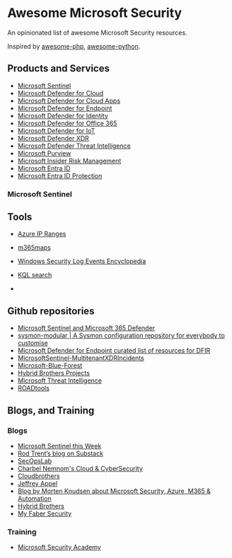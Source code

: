 # Awesome Microsoft Security

An opinionated list of awesome Microsoft Security resources.

Inspired by [awesome-php](https://github.com/ziadoz/awesome-php), [awesome-python](https://github.com/vinta/awesome-python).

## Products and Services

- [Microsoft Sentinel](#microsoft-sentinel)
- [Microsoft Defender for Cloud]()
- [Microsoft Defender for Cloud Apps]()
- [Microsoft Defender for Endpoint]()
- [Microsoft Defender for Identity]()
- [Microsoft Defender for Office 365]()
- [Microsoft Defender for IoT]()
- [Microsoft Defender XDR]()
- [Microsoft Defender Threat Intelligence]()
- [Microsoft Purview]()
- [Microsoft Insider Risk Management]()
- [Microsoft Entra ID]()
- [Microsoft Entra ID Protection]()

### Microsoft Sentinel

## Tools

- [Azure IP Ranges](https://azureipranges.azurewebsites.net/)
- [m365maps](https://m365maps.com/)
- [Windows Security Log Events Encyclopedia](https://www.ultimatewindowssecurity.com/securitylog/encyclopedia/default.aspx)
- [KQL search](https://kqlsearch.com/)

- 
## Github repositories
- [Microsoft Sentinel and Microsoft 365 Defender](https://github.com/Azure/Azure-Sentinel)
- [sysmon-modular | A Sysmon configuration repository for everybody to customise](https://github.com/olafhartong/sysmon-modular)
- [Microsoft Defender for Endpoint curated list of resources for DFIR](https://github.com/cyb3rmik3/MDE-DFIR-Resources)
- [MicrosoftSentinel-MultitenantXDRIncidents](https://github.com/mikoiv/MicrosoftSentinel-MultitenantXDRIncidents)
- [Microsoft-Blue-Forest](https://github.com/rootsecdev/Microsoft-Blue-Forest)
- [Hybrid Brothers Projects](https://github.com/HybridBrothers/Hybrid-Brothers-Projects)
- [Microsoft Threat Intelligence](https://github.com/microsoft/mstic)
- [ROADtools](https://github.com/dirkjanm/ROADtools)

## Blogs, and Training

### Blogs

- [Microsoft Sentinel this Week](https://sentinelthisweek.substack.com/)
- [Rod Trent’s blog on Substack](https://rodtrent.substack.com/)
- [SecOpsLab](https://secopslab.substack.com/)
- [Charbel Nemnom's Cloud & CyberSecurity](https://charbelnemnom.com/)
- [Cloudbrothers](https://cloudbrothers.info/)
- [Jeffrey Appel](https://jeffreyappel.nl/)
- [Blog by Morten Knudsen about Microsoft Security, Azure, M365 & Automation](https://mortenknudsen.net/)
- [Hybrid Brothers](https://hybridbrothers.com/)
- [My Faber Security](https://myfabersecurity.com/)

### Training

- [Microsoft Security Academy](https://microsoft.github.io/PartnerResources/skilling/microsoft-security-academy)
